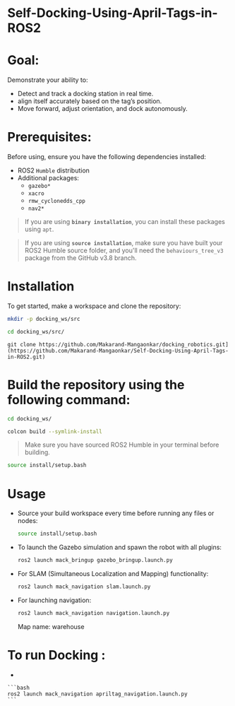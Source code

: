 # Self-Docking-Using-April-Tags-in-ROS2

# Goal: 
Demonstrate your ability to:
- Detect and track a docking station in real time.
- align itself accurately based on the tag’s position.
- Move forward, adjust orientation, and dock autonomously.


# Prerequisites:

Before using, ensure you have the following dependencies installed:

- ROS2 `Humble` distribution
- Additional packages:
  - `gazebo*`
  - `xacro`
  - `rmw_cyclonedds_cpp`
  - `nav2*`

>If you are using **`binary installation`**, you can install these packages using `apt`. 

>If you are using **`source installation`**, make sure you have built your ROS2 Humble source folder, and you'll need the `behaviours_tree_v3` package from the GitHub v3.8 branch. 


# Installation

To get started, make a workspace and clone the repository:

```bash
mkdir -p docking_ws/src
```

```bash
cd docking_ws/src/
```

```bash[
git clone https://github.com/Makarand-Mangaonkar/docking_robotics.git](https://github.com/Makarand-Mangaonkar/Self-Docking-Using-April-Tags-in-ROS2.git)
```

# Build the repository using the following command:

```bash
cd docking_ws/
```

```bash
colcon build --symlink-install
```

>Make sure you have sourced ROS2 Humble in your terminal before building.

```bash
source install/setup.bash
```


# Usage

  - Source your build workspace every time before running any files or nodes:

    ```bash
    source install/setup.bash
    ```

  - To launch the Gazebo simulation and spawn the robot with all plugins:

    ```bash
    ros2 launch mack_bringup gazebo_bringup.launch.py
    ```

  - For SLAM (Simultaneous Localization and Mapping) functionality:

    ```bash
    ros2 launch mack_navigation slam.launch.py
    ```

  - For launching navigation:

    ```bash
    ros2 launch mack_navigation navigation.launch.py
    ```
   
    Map name: warehouse
 
# To run Docking :    
   
  - 
  
    ```bash
    ros2 launch mack_navigation apriltag_navigation.launch.py 
    ```
    
    
    
    

    
    
   
